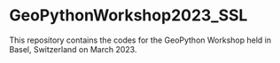 # GeoPythonWorkshop2023_SSL
This repository contains the codes for the GeoPython Workshop held in Basel, Switzerland on March 2023.
